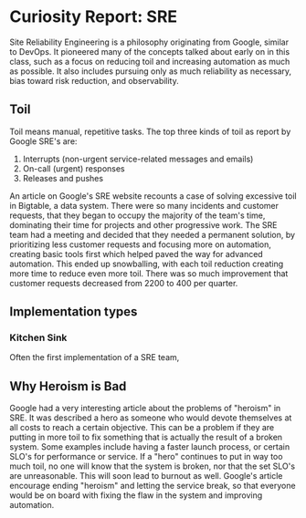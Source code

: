 # Curiosity Report: SRE

Site Reliability Engineering is a philosophy originating from Google, similar to DevOps. It pioneered many of the concepts talked about early on in this class, such as a focus on reducing toil and increasing automation as much as possible. It also includes pursuing only as much reliability as necessary, bias toward risk reduction, and observability.

## Toil

Toil means manual, repetitive tasks. The top three kinds of toil as report by Google SRE's are:
1. Interrupts (non-urgent service-related messages and emails)
2. On-call (urgent) responses
3. Releases and pushes

An article on Google's SRE website recounts a case of solving excessive toil in Bigtable, a data system. There were so many incidents and customer requests, that they began to occupy the majority of the team's time, dominating their time for projects and other progressive work. The SRE team had a meeting and decided that they needed a permanent solution, by prioritizing less customer requests and focusing more on automation, creating basic tools first which helped paved the way for advanced automation. This ended up snowballing, with each toil reduction creating more time to reduce even more toil. There was so much improvement that customer requests decreased from 2200 to 400 per quarter.

## Implementation types

### Kitchen Sink

Often the first implementation of a SRE team, 

## Why Heroism is Bad
Google had a very interesting article about the problems of "heroism" in SRE. It was described a hero as someone who would devote themselves at all costs to reach a certain objective. This can be a problem if they are putting in more toil to fix something that is actually the result of a broken system. Some examples include having a faster launch process, or certain SLO's for performance or service. If a "hero" continues to put in way too much toil, no one will know that the system is broken, nor that the set SLO's are unreasonable. This will soon lead to burnout as well. Google's article encourage ending "heroism" and letting the service break, so that everyone would be on board with fixing the flaw in the system and improving automation.

